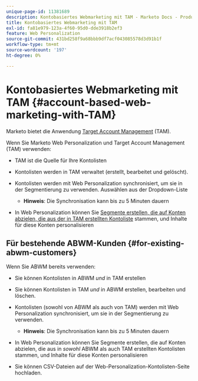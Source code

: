 ```yaml
---
unique-page-id: 11381689
description: Kontobasiertes Webmarketing mit TAM - Marketo Docs - Produktdokumentation
title: Kontobasiertes Webmarketing mit TAM
exl-id: fa81e979-123a-4f60-95d0-dde3918b2ef3
feature: Web Personalization
source-git-commit: 431bd258f9a68bbb9df7acf043085578d3d91b1f
workflow-type: tm+mt
source-wordcount: '197'
ht-degree: 0%

---
```


# Kontobasiertes Webmarketing mit TAM {#account-based-web-marketing-with-TAM}

Marketo bietet die Anwendung [Target Account Management](/help/marketo/product-docs/target-account-management/setup-tam/target-account-management-overview.md) (TAM).

Wenn Sie Marketo Web Personalization und Target Account Management (TAM) verwenden:

* TAM ist die Quelle für Ihre Kontolisten
* Kontolisten werden in TAM verwaltet (erstellt, bearbeitet und gelöscht).
* Kontolisten werden mit Web Personalization synchronisiert, um sie in der Segmentierung zu verwenden. Auswählen aus der Dropdown-Liste

   * **Hinweis**: Die Synchronisation kann bis zu 5 Minuten dauern

* In Web Personalization können Sie [Segmente erstellen, die auf Konten abzielen, die aus der in TAM erstellten Kontoliste](/help/marketo/product-docs/web-personalization/account-based-web-marketing/create-a-new-account-list.md) stammen, und Inhalte für diese Konten personalisieren

## Für bestehende ABWM-Kunden {#for-existing-abwm-customers}

Wenn Sie ABWM bereits verwenden:

* Sie können Kontolisten in ABWM _und_ in TAM erstellen
* Sie können Kontolisten in TAM _und_ in ABWM erstellen, bearbeiten und löschen.
* Kontolisten (sowohl von ABWM als auch von TAM) werden mit Web Personalization synchronisiert, um sie in der Segmentierung zu verwenden.

   * **Hinweis**: Die Synchronisation kann bis zu 5 Minuten dauern

* In Web Personalization können Sie Segmente erstellen, die auf Konten abzielen, die aus in _sowohl_ ABWM als auch TAM erstellten Kontolisten stammen, und Inhalte für diese Konten personalisieren
* Sie können CSV-Dateien auf der Web-Personalization-Kontolisten-Seite hochladen.
